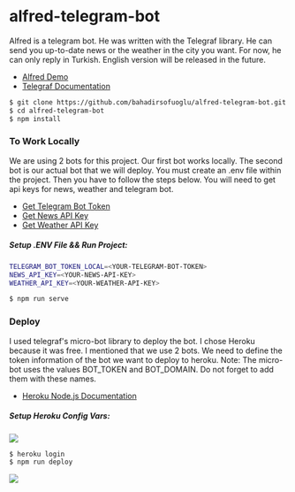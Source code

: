 # alfred-telegram-bot
Alfred is a telegram bot. He was written with the Telegraf library. He can send you up-to-date news or the weather in the city you want. For now, he can only reply in Turkish. English version will be released in the future.
- [Alfred Demo](https://t.me/alfred_test1_bot)
- [Telegraf Documentation](https://telegraf.js.org/)

```sh
$ git clone https://github.com/bahadirsofuoglu/alfred-telegram-bot.git
$ cd alfred-telegram-bot
$ npm install
```
### To Work Locally
We are using 2 bots for this project. Our first bot works locally. The second bot is our actual bot that we will deploy. You must create an .env file within the project. Then you have to follow the steps below. You will need to get api keys for news, weather and telegram bot.
- [Get Telegram Bot Token](https://t.me/botfather)
- [Get News API Key](https://newsapi.org/)
- [Get Weather API Key](https://openweathermap.org/api)
##### Setup .ENV File && Run Project:
```sh
TELEGRAM_BOT_TOKEN_LOCAL=<YOUR-TELEGRAM-BOT-TOKEN>
NEWS_API_KEY=<YOUR-NEWS-API-KEY>
WEATHER_API_KEY=<YOUR-WEATHER-API-KEY>
```
```sh
$ npm run serve
```
### Deploy
I used telegraf's micro-bot library to deploy the bot. I chose Heroku because it was free. I mentioned that we use 2 bots. We need to define the token information of the bot we want to deploy to heroku.
Note: The micro-bot uses the values BOT_TOKEN and BOT_DOMAIN. Do not forget to add them with these names.
- [Heroku Node.js Documentation](https://devcenter.heroku.com/articles/getting-started-with-nodejs)
##### Setup Heroku Config Vars:
![](https://firebasestorage.googleapis.com/v0/b/alfred-telegram-bot.appspot.com/o/herokuconfig.png?alt=media&token=2ba31714-be86-475f-925e-048a3914cc93)
```sh
$ heroku login
$ npm run deploy
```

![](https://media.giphy.com/media/opkBx9TikuQbS/giphy.gif)
